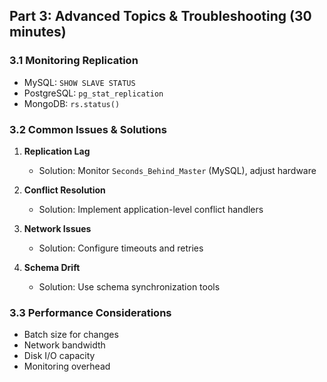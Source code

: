 ## Part 3: Advanced Topics & Troubleshooting (30 minutes)

### 3.1 Monitoring Replication
- MySQL: `SHOW SLAVE STATUS`
- PostgreSQL: `pg_stat_replication`
- MongoDB: `rs.status()`

### 3.2 Common Issues & Solutions
1. **Replication Lag**
   - Solution: Monitor `Seconds_Behind_Master` (MySQL), adjust hardware

2. **Conflict Resolution**
   - Solution: Implement application-level conflict handlers

3. **Network Issues**
   - Solution: Configure timeouts and retries

4. **Schema Drift**
   - Solution: Use schema synchronization tools

### 3.3 Performance Considerations
- Batch size for changes
- Network bandwidth
- Disk I/O capacity
- Monitoring overhead

